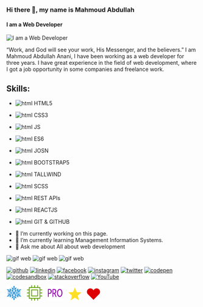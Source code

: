 ### Hi there 👋, my name is Mahmoud Abdullah
#### I am a Web Developer
![I am a Web Developer](https://pbs.twimg.com/profile_banners/990672398096756736/1664610371/1500x500)

“Work, and God will see your work, His Messenger, and the believers.”
I am Mahmoud Abdullah Anani, I have been working as a web developer for three years. I have great experience in the field of web development, where I got a job opportunity in some companies and freelance work.

## Skills:
* <img src="https://upload.wikimedia.org/wikipedia/commons/thumb/6/61/HTML5_logo_and_wordmark.svg/2048px-HTML5_logo_and_wordmark.svg.png" width="25px" alt="html"/> HTML5 

* <img src="https://upload.wikimedia.org/wikipedia/commons/thumb/d/d5/CSS3_logo_and_wordmark.svg/1200px-CSS3_logo_and_wordmark.svg.png" width="25px" alt="html"/> CSS3
 
* <img src="https://upload.wikimedia.org/wikipedia/commons/thumb/9/99/Unofficial_JavaScript_logo_2.svg/480px-Unofficial_JavaScript_logo_2.svg.png" width="25px" alt="html"/> JS 

* <img src="https://myovchev.gallerycdn.vsassets.io/extensions/myovchev/corllete-es6-snippets/0.0.4/1567775022758/Microsoft.VisualStudio.Services.Icons.Default" width="25px" alt="html"/> ES6 

* <img src="https://encrypted-tbn0.gstatic.com/images?q=tbn:ANd9GcSCGQmTrsrPICcHVwZUQ4pExZ99h_kcHrRnrgrtz8jLns-Cic-9aWxgdaDHcS84x52Yh3U&usqp=CAU" width="25px" alt="html"/> JOSN 

* <img src="https://avatars.githubusercontent.com/u/2918581?s=280&v=4" width="25px" alt="html"/> BOOTSTRAP5 

* <img src="https://miro.medium.com/max/1024/1*5RFMNfxHTvlAf22ZZX-fUQ.png" width="25px" alt="html"/> TALLWIND 

* <img src="https://upload.wikimedia.org/wikipedia/commons/thumb/9/96/Sass_Logo_Color.svg/2560px-Sass_Logo_Color.svg.png" width="25px" alt="html"/> SCSS 

* <img src="https://w7.pngwing.com/pngs/500/498/png-transparent-application-programming-interface-representational-state-transfer-web-api-computer-software-hackathon-api-icon-logo-computer-program-computer-programming-thumbnail.png" width="25px" alt="html"/> REST APIs
 
* <img src="https://cdn.worldvectorlogo.com/logos/react-1.svg" width="25px" alt="html"/> REACTJS 
* <img src="https://encrypted-tbn0.gstatic.com/images?q=tbn:ANd9GcRs2_t6osRv3y3NFgK-T5GwjlvUNX6SAF43PA&usqp=CAU" width="25px" alt="html"/> GIT & GITHUB

- 🔭 I’m currently working on this page. 
- 🌱 I’m currently learning Management Information Systems. 
- 💬 Ask me about All about web development 


<img src="https://thumbs.gfycat.com/ColorlessBitesizedKob-max-1mb.gif" width="400px" alt="gif web" />
<img src="https://thumbs.gfycat.com/CalmKeyEidolonhelvum-max-1mb.gif" width="400px" alt="gif web" />
<img src="https://www.touchmediaads.com/forimg/webiste.gif" alt="gif web" width="400px" />

[<img src='https://cdn.jsdelivr.net/npm/simple-icons@3.0.1/icons/github.svg' alt='github' height='40'>](https://github.com/https://github.com/MahmoudAbdullahAnani)  [<img src='https://cdn.jsdelivr.net/npm/simple-icons@3.0.1/icons/linkedin.svg' alt='linkedin' height='40'>](https://www.linkedin.com/in/https://www.linkedin.com/in/mahmoud-abdullah-ab253920b//)  [<img src='https://cdn.jsdelivr.net/npm/simple-icons@3.0.1/icons/facebook.svg' alt='facebook' height='40'>](https://www.facebook.com/https://www.facebook.com/profile.php?id=100011192833917)  [<img src='https://cdn.jsdelivr.net/npm/simple-icons@3.0.1/icons/instagram.svg' alt='instagram' height='40'>](https://www.instagram.com/https://www.instagram.com/mahmoudabdallah6158//)  [<img src='https://cdn.jsdelivr.net/npm/simple-icons@3.0.1/icons/twitter.svg' alt='twitter' height='40'>](https://twitter.com/https://twitter.com/Mahmoud02136886)  [<img src='https://cdn.jsdelivr.net/npm/simple-icons@3.0.1/icons/codepen.svg' alt='codepen' height='40'>](https://codepen.io/https://codepen.io/mahmoud_abdullah)  [<img src='https://cdn.jsdelivr.net/npm/simple-icons@3.0.1/icons/codesandbox.svg' alt='codesandbox' height='40'>](https://codesandbox.io/u/https://codesandbox.io/u/MahmoudAbdullahAnani)  [<img src='https://cdn.jsdelivr.net/npm/simple-icons@3.0.1/icons/stackoverflow.svg' alt='stackoverflow' height='40'>](https://stackoverflow.com/users/https://stackoverflow.com/users/18455636/mahmoud-abdullah-anani)  [<img src='https://cdn.jsdelivr.net/npm/simple-icons@3.0.1/icons/youtube.svg' alt='YouTube' height='40'>](https://www.youtube.com/channel/https://www.youtube.com/channel/UCnfdCmY1GR4APYsP38k8hXA)  

<a href='https://archiveprogram.github.com/'><img src='https://raw.githubusercontent.com/acervenky/animated-github-badges/master/assets/acbadge.gif' width='40' height='40'></a> <a href='https://docs.github.com/en/developers'><img src='https://raw.githubusercontent.com/acervenky/animated-github-badges/master/assets/devbadge.gif' width='40' height='40'></a> <a href='https://github.com/pricing'><img src='https://raw.githubusercontent.com/acervenky/animated-github-badges/master/assets/pro.gif' width='40' height='40'></a> <a href='https://stars.github.com/'><img src='https://raw.githubusercontent.com/acervenky/animated-github-badges/master/assets/starbadge.gif' width='35' height='35'></a> <a href='https://docs.github.com/en/github/supporting-the-open-source-community-with-github-sponsors'><img src='https://raw.githubusercontent.com/acervenky/animated-github-badges/master/assets/sponsorbadge.gif' width='35' height='35'></a>
